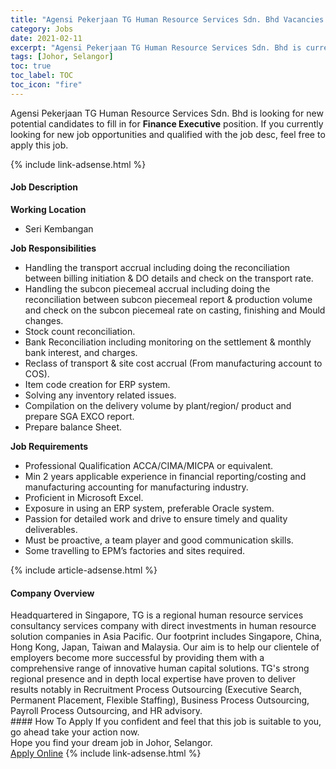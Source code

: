 ```yaml
---
title: "Agensi Pekerjaan TG Human Resource Services Sdn. Bhd Vacancies Finance Executive" 
category: Jobs 
date: 2021-02-11 
excerpt: "Agensi Pekerjaan TG Human Resource Services Sdn. Bhd is currently looking for suitable person to fill in the Finance Executive which based in Johor, Selangor" 
tags: [Johor, Selangor] 
toc: true 
toc_label: TOC 
toc_icon: "fire" 
--- 
```


<p>Agensi Pekerjaan TG Human Resource Services Sdn. Bhd is looking for new potential candidates to fill in for <b>Finance Executive</b> position. If you currently looking for new job opportunities and qualified with the job desc, feel free to apply this job.
</p>{% include link-adsense.html %} 
<div><div><h4>Job Description</h4></div><div><div><span><div><div><div><strong>Working Location</strong></div><ul><li>Seri Kembangan</li></ul><div><strong>Job Responsibilities</strong></div><ul><li>Handling the transport accrual including doing the reconciliation between billing initiation &amp; DO details and check on the transport rate.</li><li>Handling the subcon piecemeal accrual including doing the reconciliation between subcon piecemeal report &amp; production volume and check on the subcon piecemeal rate on casting, finishing and Mould changes.</li><li>Stock count reconciliation.</li><li>Bank Reconciliation including monitoring on the settlement &amp; monthly bank interest, and charges.</li><li>Reclass of transport &amp; site cost accrual (From manufacturing account to COS).</li><li>Item code creation for ERP system.</li><li>Solving any inventory related issues.</li><li>Compilation on the delivery volume by plant/region/ product and prepare SGA EXCO report.</li><li>Prepare balance Sheet.</li></ul><div><strong>Job Requirements</strong></div><ul><li>Professional Qualification ACCA/CIMA/MICPA or equivalent.</li><li>Min 2 years applicable experience in financial reporting/costing and manufacturing accounting for manufacturing industry.</li><li>Proficient in Microsoft Excel.</li><li>Exposure in using an ERP system, preferable Oracle system.</li><li>Passion for detailed work and drive to ensure timely and quality deliverables.</li><li>Must be proactive, a team player and good communication skills.</li><li>Some travelling to EPM&#8217;s factories and sites required.</li></ul></div></div></span></div></div></div> 
{% include article-adsense.html %} 
<div><div><h4>Company Overview</h4></div><div><div><span><div><div>Headquartered in Singapore, TG is a regional human resource services consultancy services company with direct investments in human resource solution companies in Asia Pacific. Our footprint includes Singapore, China, Hong Kong, Japan, Taiwan and Malaysia. Our aim is to help our clientele of employers become more successful by providing them with a comprehensive range of innovative human capital solutions. TG's strong regional presence and in depth local expertise have proven to deliver results notably in Recruitment Process Outsourcing (Executive Search, Permanent Placement, Flexible Staffing), Business Process Outsourcing, Payroll Process Outsourcing, and HR advisory.</div></div></span></div></div></div> 
#### How To Apply 
If you confident and feel that this job is suitable to you, go ahead take your action now. <br/> 
Hope you find your dream job in Johor, Selangor. <br/> 
<a href="https://www.jobstreet.com.my/en/job/finance-executive-4480257?jobId=jobstreet-my-job-4480257&" class="btn btn--info" target="_blank" rel="nofollow noopenner">Apply Online</a> 
{% include link-adsense.html %} 